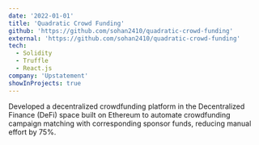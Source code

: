```yaml
---
date: '2022-01-01'
title: 'Quadratic Crowd Funding'
github: 'https://github.com/sohan2410/quadratic-crowd-funding'
external: 'https://github.com/sohan2410/quadratic-crowd-funding'
tech:
  - Solidity
  - Truffle
  - React.js
company: 'Upstatement'
showInProjects: true
---
```


Developed a decentralized crowdfunding platform in the Decentralized Finance (DeFi) space built on Ethereum to automate crowdfunding campaign matching with corresponding sponsor funds, reducing manual effort by 75%.
